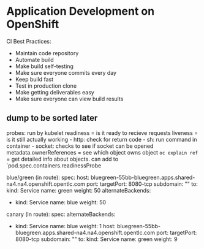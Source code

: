 # Application Development on OpenShift

CI Best Practices:
* Maintain code repository
* Automate build
* Make build self-testing
* Make sure everyone commits every day
* Keep build fast
* Test in production clone
* Make getting deliverables easy
* Make sure everyone can view build results

## dump to be sorted later

probes: run by kubelet
readiness = is it ready to recieve requests
liveness = is it still actually working
    - http: check for return code
    - sh: run command in container
    - socket: checks to see if socket can be opened
metadata.ownerReferences = see which object owns object
`oc explain ref` = get detailed info about objects. can add to `pod.spec.containers.readinessProbe

blue/green (in route):
spec:
  host: bluegreen-55bb-bluegreen.apps.shared-na4.na4.openshift.opentlc.com
  port:
    targetPort: 8080-tcp
  subdomain: ""
  to:
    kind: Service
    name: green
    weight: 50
  alternateBackends:
  - kind: Service
    name: blue
    weight: 50

canary (in route):
spec:
  alternateBackends:
  - kind: Service
    name: blue
    weight: 1
  host: bluegreen-55bb-bluegreen.apps.shared-na4.na4.openshift.opentlc.com
  port:
    targetPort: 8080-tcp
  subdomain: ""
  to:
    kind: Service
    name: green
    weight: 9
